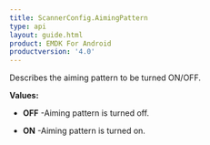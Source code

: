 ```yaml
---
title: ScannerConfig.AimingPattern
type: api
layout: guide.html
product: EMDK For Android
productversion: '4.0'
---
```



Describes the aiming pattern to be turned ON/OFF.

**Values:**

* **OFF** -Aiming pattern is turned off.

* **ON** -Aiming pattern is turned on.












